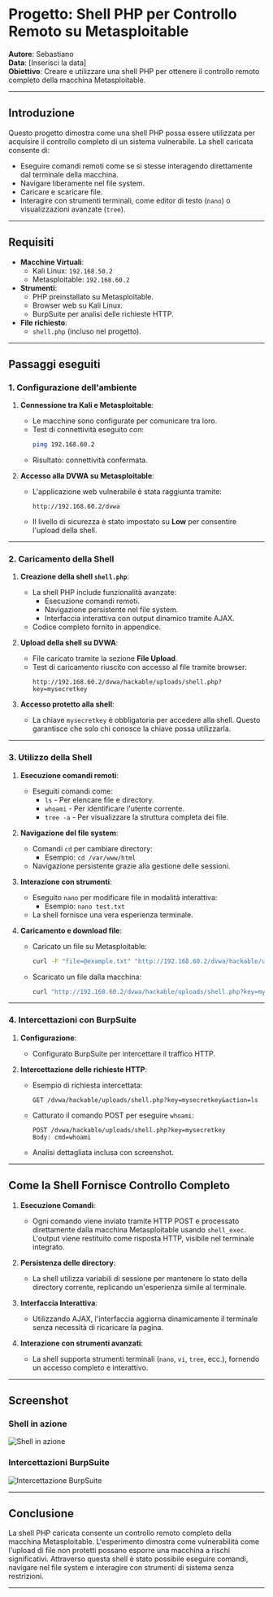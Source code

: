 
# Progetto: Shell PHP per Controllo Remoto su Metasploitable

**Autore**: Sebastiano  
**Data**: [Inserisci la data]  
**Obiettivo**: Creare e utilizzare una shell PHP per ottenere il controllo remoto completo della macchina Metasploitable.

---

## **Introduzione**
Questo progetto dimostra come una shell PHP possa essere utilizzata per acquisire il controllo completo di un sistema vulnerabile. La shell caricata consente di:
- Eseguire comandi remoti come se si stesse interagendo direttamente dal terminale della macchina.
- Navigare liberamente nel file system.
- Caricare e scaricare file.
- Interagire con strumenti terminali, come editor di testo (`nano`) o visualizzazioni avanzate (`tree`).

---

## **Requisiti**
- **Macchine Virtuali**:
  - Kali Linux: `192.168.50.2`
  - Metasploitable: `192.168.60.2`
- **Strumenti**:
  - PHP preinstallato su Metasploitable.
  - Browser web su Kali Linux.
  - BurpSuite per analisi delle richieste HTTP.
- **File richiesto**:
  - `shell.php` (incluso nel progetto).

---

## **Passaggi eseguiti**

### **1. Configurazione dell'ambiente**
1. **Connessione tra Kali e Metasploitable**:
   - Le macchine sono configurate per comunicare tra loro.
   - Test di connettività eseguito con:
     ```bash
     ping 192.168.60.2
     ```
   - Risultato: connettività confermata.

2. **Accesso alla DVWA su Metasploitable**:
   - L'applicazione web vulnerabile è stata raggiunta tramite:
     ```
     http://192.168.60.2/dvwa
     ```
   - Il livello di sicurezza è stato impostato su **Low** per consentire l'upload della shell.

---

### **2. Caricamento della Shell**
1. **Creazione della shell `shell.php`**:
   - La shell PHP include funzionalità avanzate:
     - Esecuzione comandi remoti.
     - Navigazione persistente nel file system.
     - Interfaccia interattiva con output dinamico tramite AJAX.
   - Codice completo fornito in appendice.

2. **Upload della shell su DVWA**:
   - File caricato tramite la sezione **File Upload**.
   - Test di caricamento riuscito con accesso al file tramite browser:
     ```
     http://192.168.60.2/dvwa/hackable/uploads/shell.php?key=mysecretkey
     ```

3. **Accesso protetto alla shell**:
   - La chiave `mysecretkey` è obbligatoria per accedere alla shell. Questo garantisce che solo chi conosce la chiave possa utilizzarla.

---

### **3. Utilizzo della Shell**
1. **Esecuzione comandi remoti**:
   - Eseguiti comandi come:
     - `ls` - Per elencare file e directory.
     - `whoami` - Per identificare l'utente corrente.
     - `tree -a` - Per visualizzare la struttura completa dei file.

2. **Navigazione del file system**:
   - Comandi `cd` per cambiare directory:
     - Esempio: `cd /var/www/html`
   - Navigazione persistente grazie alla gestione delle sessioni.

3. **Interazione con strumenti**:
   - Eseguito `nano` per modificare file in modalità interattiva:
     - Esempio: `nano test.txt`
   - La shell fornisce una vera esperienza terminale.

4. **Caricamento e download file**:
   - Caricato un file su Metasploitable:
     ```bash
     curl -F "file=@example.txt" "http://192.168.60.2/dvwa/hackable/uploads/shell.php?key=mysecretkey"
     ```
   - Scaricato un file dalla macchina:
     ```bash
     curl "http://192.168.60.2/dvwa/hackable/uploads/shell.php?key=mysecretkey&action=download&file=/etc/passwd" -o passwd.txt
     ```

---

### **4. Intercettazioni con BurpSuite**
1. **Configurazione**:
   - Configurato BurpSuite per intercettare il traffico HTTP.

2. **Intercettazione delle richieste HTTP**:
   - Esempio di richiesta intercettata:
     ```
     GET /dvwa/hackable/uploads/shell.php?key=mysecretkey&action=ls
     ```
   - Catturato il comando POST per eseguire `whoami`:
     ```
     POST /dvwa/hackable/uploads/shell.php?key=mysecretkey
     Body: cmd=whoami
     ```
   - Analisi dettagliata inclusa con screenshot.

---

## **Come la Shell Fornisce Controllo Completo**
1. **Esecuzione Comandi**:
   - Ogni comando viene inviato tramite HTTP POST e processato direttamente dalla macchina Metasploitable usando `shell_exec`. L'output viene restituito come risposta HTTP, visibile nel terminale integrato.

2. **Persistenza delle directory**:
   - La shell utilizza variabili di sessione per mantenere lo stato della directory corrente, replicando un'esperienza simile al terminale.

3. **Interfaccia Interattiva**:
   - Utilizzando AJAX, l'interfaccia aggiorna dinamicamente il terminale senza necessità di ricaricare la pagina.

4. **Interazione con strumenti avanzati**:
   - La shell supporta strumenti terminali (`nano`, `vi`, `tree`, ecc.), fornendo un accesso completo e interattivo.

---

## **Screenshot**
### **Shell in azione**
![Shell in azione](inserire-percorso-immagine)

### **Intercettazioni BurpSuite**
![Intercettazione BurpSuite](inserire-percorso-immagine)

---

## **Conclusione**
La shell PHP caricata consente un controllo remoto completo della macchina Metasploitable. L'esperimento dimostra come vulnerabilità come l'upload di file non protetti possano esporre una macchina a rischi significativi. Attraverso questa shell è stato possibile eseguire comandi, navigare nel file system e interagire con strumenti di sistema senza restrizioni.

---
